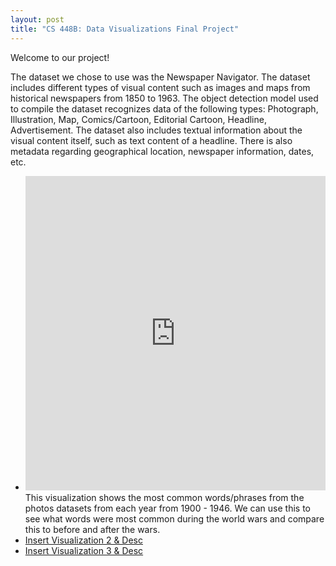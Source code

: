 ```yaml
---
layout: post
title: "CS 448B: Data Visualizations Final Project"
---
```

Welcome to our project!

The dataset we chose to use was the Newspaper Navigator. The dataset includes different types of visual content such as images and maps from historical newspapers from 1850 to 1963. The object detection model used to compile the dataset recognizes data of the following types: Photograph, Illustration, Map, Comics/Cartoon, Editorial Cartoon, Headline, Advertisement. The dataset also includes textual information about the visual content itself, such as text content of a headline. There is also metadata regarding geographical location, newspaper information, dates, etc.


- <iframe width="100%" height="503" frameborder="0"
  src="https://observablehq.com/embed/@amy5/cs448b-final-project@833?cells=chart"></iframe>
  This visualization shows the most common words/phrases from the photos datasets from each year from 1900 - 1946. We can use this to see what words were most common during the world wars and compare this to before and after the wars.  
- [Insert Visualization 2 & Desc](#)
- [Insert Visualization 3 & Desc](#)

